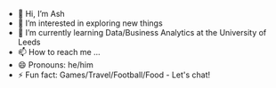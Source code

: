 - 👋 Hi, I’m Ash
- 👀 I’m interested in exploring new things
- 🌱 I’m currently learning Data/Business Analytics at the University of Leeds
- 📫 How to reach me ...
- 😄 Pronouns: he/him
- ⚡ Fun fact: Games/Travel/Football/Food - Let's chat!

<!---
AARR99/AARR99 is a ✨ special ✨ repository because its `README.md` (this file) appears on your GitHub profile.
You can click the Preview link to take a look at your changes.
--->
